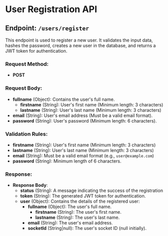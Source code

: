 # User Registration API

## Endpoint: `/users/register`

This endpoint is used to register a new user. It validates the input data, hashes the password, creates a new user in the database, and returns a JWT token for authentication.

### Request Method:
- **POST**

### Request Body:

- **fullname** (Object): Contains the user's full name.
  - **firstname** (String): User's first name (Minimum length: 3 characters)
  - **lastname** (String): User's last name (Minimum length: 3 characters)
- **email** (String): User's email address (Must be a valid email format).
- **password** (String): User's password (Minimum length: 6 characters).

### Validation Rules:
- **firstname** (String): User's first name (Minimum length: 3 characters)
- **lastname** (String): User's last name (Minimum length: 3 characters)
- **email** (String): Must be a valid email format (e.g., `user@example.com`)
- **password** (String): Minimum length of 6 characters.

### Response:

- **Response Body**:
  - **status** (String): A message indicating the success of the registration
  - **token** (String): The generated JWT token for authentication.
  - **user** (Object): Contains the details of the registered user:
    - **fullname** (Object): The user's full name.
      - **firstname** (String): The user's first name.
      - **lastname** (String): The user's last name.
    - **email** (String): The user's email address.
    - **socketId** (String|null): The user's socket ID (null initially).

